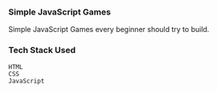 ### Simple JavaScript Games

Simple JavaScript Games every beginner should try to build.

### Tech Stack Used

    HTML
    CSS
    JavaScript
